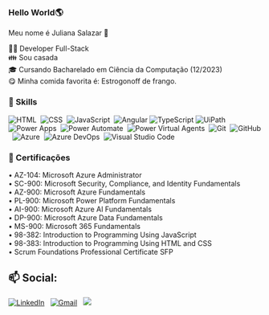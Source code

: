 ### Hello World🌎
Meu nome é Juliana Salazar 👋





👨‍💻 Developer Full-Stack</br>
👪 Sou casada</br>
🎓 Cursando Bacharelado em Ciência da Computação (12/2023)</br>
😋 Minha comida favorita é: Estrogonoff de frango.</br>



### 🚀 Skills
![HTML](https://img.shields.io/badge/-HTML-05122A?style=flat&logo=HTML5)&nbsp;
![CSS](https://img.shields.io/badge/-CSS-05122A?style=flat&logo=CSS3&logoColor=1572B6)&nbsp;
![JavaScript](https://img.shields.io/badge/-JavaScript-05122A?style=flat&logo=javascript)&nbsp;
![Angular](https://img.shields.io/badge/-Angular-333333?style=flat&logo=angular)
![TypeScript](https://img.shields.io/badge/-TypeScript-333333?style=flat&logo=typescript)
![UiPath](https://img.shields.io/badge/-UiPath-05122A?style=flat&logo=uipath)&nbsp;
![Power Apps](https://img.shields.io/badge/-PowerApps-05122A?style=flat&logo=powerapps)&nbsp;
![Power Automate](https://img.shields.io/badge/-PowerAutomate-05122A?style=flat&logo=powerautomate)&nbsp;
![Power Virtual Agents](https://img.shields.io/badge/-powervirtualagents-05122A?style=flat&logo=powervirtualagents)&nbsp;
![Git](https://img.shields.io/badge/-Git-05122A?style=flat&logo=git)&nbsp;
![GitHub](https://img.shields.io/badge/-GitHub-05122A?style=flat&logo=github)&nbsp;
![Azure](https://img.shields.io/badge/-Azure-05122A?style=flat&logo=azure)&nbsp;
![Azure DevOps](https://img.shields.io/badge/-AzureDevops-05122A?style=flat&logo=azuredevops)&nbsp;
![Visual Studio Code](https://img.shields.io/badge/-Visual%20Studio%20Code-05122A?style=flat&logo=visual-studio-code&logoColor=007ACC)&nbsp;



### 🚀 Certificações
•	AZ-104: Microsoft Azure Administrator<br>
•	SC-900: Microsoft Security, Compliance, and Identity Fundamentals<br>
•	AZ-900: Microsoft Azure Fundamentals<br>
•	PL-900: Microsoft Power Platform Fundamentals<br>
•	AI-900: Microsoft Azure AI Fundamentals<br>
•	DP-900: Microsoft Azure Data Fundamentals<br>
•	MS-900: Microsoft 365 Fundamentals<br>
•	98-382: Introduction to Programming Using JavaScript<br>
•	98-383: Introduction to Programming Using HTML and CSS<br>
•	Scrum Foundations Professional Certificate SFP<br>


## 📫 Social: 
<a target="_blank" href="https://www.linkedin.com/in/juliana-salazar-b359b2189/"> <img alt="LinkedIn" src="https://img.shields.io/badge/linkedin%20-%230077B5.svg?&style=flat&logo=linkedin&logoColor=white"/></a> &nbsp;
<a target="_blank" href="mailto:julianalimasalazar@gmail.com"><img alt="Gmail" src="https://img.shields.io/badge/Gmail-D14836?style=flat&logo=gmail&logoColor=white"></a> &nbsp;
<a target="_blank" href="https://www.instagram.com/julianasallazar/"><img src="https://img.shields.io/badge/-@julianasallazar-E4405F?style=flat&logo=Instagram&logoColor=white"/></a> &nbsp;
 
<!--
is a ✨ _special_ ✨ repository because its `README.md` (this file) appears on your GitHub profile.

Here are some ideas to get you started:

- 🔭 I’m currently working on ...
- 🌱 I’m currently learning ...
- 👯 I’m looking to collaborate on ...
- 🤔 I’m looking for help with ...
- 💬 Ask me about ...
- 📫 How to reach me: ...
- 😄 Pronouns: ...
- ⚡ Fun fact: ...
-->
